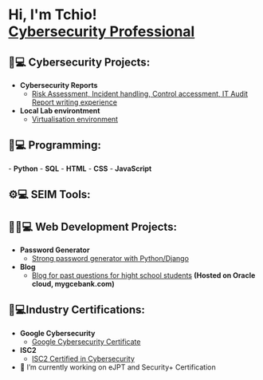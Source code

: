 <h1>Hi, I'm Tchio! <br/><a  href="https://www.linkedin.com/in/tchio-fonkwa-paulin/">Cybersecurity Professional</a>

<h2>🔐💻 Cybersecurity Projects:</h2>

- <b>Cybersecurity Reports</b>
  - [Risk Assessment, Incident handling, Control accessment, IT Audit  Report writing experience](https://github.com/LnPaulin/Reports)
- <b>Local Lab environtment</b>
  - [Virtualisation environment](https://github.com/LnPaulin/Cybersecurity_lab)
  
<h2>🤖💻 Programming:</h2>
 - <b>Python</b>
 - <b>SQL</b>
 - <b>HTML</b>
 - <b>CSS</b>
 - <b>JavaScript</b>
  
<h2>⚙️💻 SEIM Tools:</h2>
  
<h2>👨‍💻💻 Web Development Projects:</h2>

- <b>Password Generator</b>
  - [Strong password generator with Python/Django](https://github.com/LnPaulin/password_gen)
- <b>Blog</b>
  - [Blog for past questions for hight school students](https://github.com/LnPaulin/Mygcebank) <b>(Hosted on Oracle cloud, mygcebank.com)</b>
  
<h2>📄💻Industry Certifications:</h2>

- <b>Google Cybersecurity</b>
  - [Google Cybersecurity Certificate](https://www.credly.com/badges/0b86d34d-41ed-4a43-a3fb-c8da8663a033/public_url)
- <b> ISC2 </b>
  - [ISC2 Certified in Cybersecurity](https://www.credly.com/badges/18cce0ac-e303-45aa-beca-11d6917052a2/public_url)
- 🔭 I’m currently working on eJPT and Security+ Certification

